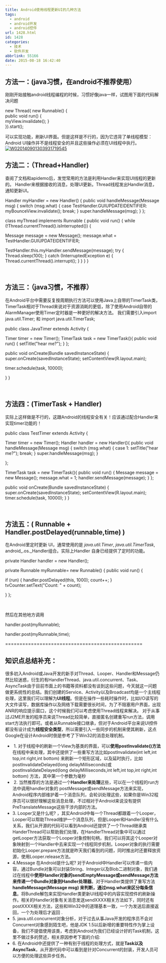 ```yaml
---
title: Android使用线程更新UI的几种方法
tags:
  - android
  - android开发
  - android控件
url: 1428.html
id: 1428
categories:
  - 技术
  - 软件开发
abbrlink: 55166
date: 2015-08-18 16:42:40
---
```


**方法一：(java习惯，在android不推荐使用）**
------------------------------

刚刚开始接触android线程编程的时候，习惯好像java一样，试图用下面的代码解决问题

new Thread( new Runnable() {  
   public void run() {    
       myView.invalidate(); 
  }           
}).start();

可以实现功能，刷新UI界面。但是这样是不行的，因为它违背了单线程模型：Android UI操作并不是线程安全的并且这些操作必须在UI线程中执行。 [![W020140901303931719545](http://baiyuan.wang/wp-content/uploads/2015/08/W020140901303931719545.jpg)](http://baiyuan.wang/wp-content/uploads/2015/08/W020140901303931719545.jpg)

**方法二：（Thread+Handler)**
------------------------

查阅了文档和apidemo后，发觉常用的方法是利用Handler来实现UI线程的更新的。 Handler来根据接收的消息，处理UI更新。Thread线程发出Handler消息，通知更新UI。

Handler myHandler = new Handler() { 
public void handleMessage(Message msg) { 
switch (msg.what) { 
case TestHandler.GUIUPDATEIDENTIFIER: 
myBounceView.invalidate(); 
break; 
} 
super.handleMessage(msg); 
} 
};

class myThread implements Runnable { 
public void run() { 
while (!Thread.currentThread().isInterrupted()) { 

Message message = new Message(); 
message.what = TestHandler.GUIUPDATEIDENTIFIER; 

TestHandler.this.myHandler.sendMessage(message); 
try { 
Thread.sleep(100); 
} catch (InterruptedException e) { 
Thread.currentThread().interrupt(); 
} 
} 
} 
}

 

**方法三：（java习惯，不推荐）**
--------------------

在Android平台中需要反复按周期执行方法可以使用Java上自带的TimerTask类，TimerTask相对于Thread来说对于资源消耗的更低，除了使用Android自带的AlarmManager使用Timer定时器是一种更好的解决方法。 我们需要引入import java.util.Timer; 和 import java.util.TimerTask;

public class JavaTimer extends Activity { 

Timer timer = new Timer(); 
TimerTask task = new TimerTask(){ 
public void run() { 
setTitle("hear me?"); 
} 
}; 

public void onCreate(Bundle savedInstanceState) { 
super.onCreate(savedInstanceState); 
setContentView(R.layout.main); 

timer.schedule(task, 10000); 

} 
}

 

**方法四：(TimerTask + Handler)**
-----------------------------

实际上这样做是不行的，这跟Android的线程安全有关！应该通过配合Handler来实现timer功能的！

public class TestTimer extends Activity { 

Timer timer = new Timer(); 
Handler handler = new Handler(){ 
public void handleMessage(Message msg) { 
switch (msg.what) { 
case 1: 
setTitle("hear me?"); 
break; 
} 
super.handleMessage(msg); 
} 

};  

TimerTask task = new TimerTask(){ 
public void run() { 
Message message = new Message(); 
message.what = 1; 
handler.sendMessage(message); 
} 
};  

public void onCreate(Bundle savedInstanceState) { 
super.onCreate(savedInstanceState); 
setContentView(R.layout.main); 
 
timer.schedule(task, 10000); 
} 
}

 

**方法五：( Runnable + Handler.postDelayed(runnable,time) )**
---------------------------------------------------------

在Android里定时更新 UI，通常使用的是 _java.util.Timer_, _java.util.TimerTask_, android_.os._Handler组合。实际上Handler 自身已经提供了定时的功能。

private Handler handler = new Handler(); 

private Runnable myRunnable= new Runnable() { 
public void run() { 

if (run) { 
handler.postDelayed(this, 1000); 
count++; 
} 
tvCounter.setText("Count: " + count); 

} 
};

 

然后在其他地方调用

handler.post(myRunnable);

handler.post(myRunnable,time);

================================================

**知识点总结补充：**
------------

很多初入Android或Java开发的新手对Thread、Looper、Handler和Message仍然比较迷惑，衍生的有HandlerThread、java.util.concurrent、Task、AsyncTask由于目前市面上的书籍等资料都没有谈到这些问题，今天就这一问题做更系统性的总结。我们创建的Service、Activity以及Broadcast均是一个主线程处理，这里我们可以理解为**UI线程**。但是在操作一些耗时操作时，比如I/O读写的大文件读写，数据库操作以及网络下载需要很长时间，为了不阻塞用户界面，出现ANR的响应提示窗口，这个时候我们可以考虑使用Thread线程来解决。 对于从事过J2ME开发的程序员来说Thread比较简单，直接匿名创建重写run方法，调用start方法执行即可。或者从Runnable接口继承，但对于Android平台来说UI控件都没有设计成为**线程安全类型**，所以需要引入一些同步的机制来使其刷新，这点Google在设计Android时倒是参考了下Win32的消息处理机制。

*    1\. 对于线程中的刷新一个View为基类的界面，可以**使用postInvalidate()方法**在线程中来处理，其中还提供了一些重写方法比如postInvalidate(int left,int top,int right,int bottom) 来刷新一个矩形区域，以及延时执行，比如postInvalidateDelayed(long delayMilliseconds)或postInvalidateDelayed(long delayMilliseconds,int left,int top,int right,int bottom) 方法，其中第一个参数为毫秒
*    2\. 当然推荐的方法是通过一个**Handler来处理**这些，可以在一个线程的run方法中调用handler对象的 postMessage或sendMessage方法来实现，Android程序内部维护着一个消息队列，会轮训处理这些，如果你是Win32程序员可以很好理解这些消息处理，不过相对于Android来说没有提供 PreTranslateMessage这些干涉内部的方法。
*   3\. Looper又是什么呢? ，其实Android中每一个Thread都跟着一个Looper，Looper可以帮助Thread维护一个消息队列，但是Looper和Handler没有什么关系，我们从开源的代码可以看到Android还提供了一个Thread继承类HanderThread可以帮助我们处理，在HandlerThread对象中可以通过getLooper方法获取一个Looper对象控制句柄，我们可以将其这个Looper对象映射到一个Handler中去来实现一个线程同步机制，Looper对象的执行需要初始化Looper.prepare方法就是昨天我们看到的问题，同时推出时还要释放资源，使用Looper.release方法。
*   4.Message 在Android是什么呢? 对于Android中Handler可以传递一些内容，通过Bundle对象可以封装String、Integer以及Blob二进制对象，我们通过在线程中**使用Handler对象的sendEmptyMessage或sendMessage方法来传递一个Bundle对象到Handler处理器**。对于Handler类提供了重写方法**handleMessage(Message msg) 来判断，通过msg.what来区分每条信息**。将Bundle解包来实现Handler类更新UI线程中的内容实现控件的刷新操作。相关的Handler对象有关消息发送sendXXXX相关方法如下，同时还有postXXXX相关方法，这些和Win32中的道理基本一致，一个为发送后直接返回，一个为处理后才返回 .
*   5\. java.util.concurrent对象分析，对于过去从事Java开发的程序员不会对Concurrent对象感到陌生吧，他是JDK 1.5以后新增的重要特性作为掌上设备，我们不提倡使用该类，考虑到Android为我们已经设计好的Task机制，这里不做过多的赘述，相关原因参考下面的介绍:
*   6\. 在Android中还提供了一种有别于线程的处理方式，就是**Task以及AsyncTask**，从开源代码中可以看到是针对Concurrent的封装，开发人员可以方便的处理这些异步任务。